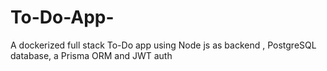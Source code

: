# To-Do-App-
A dockerized full stack To-Do app using Node js as backend , PostgreSQL database, a Prisma ORM and JWT auth

